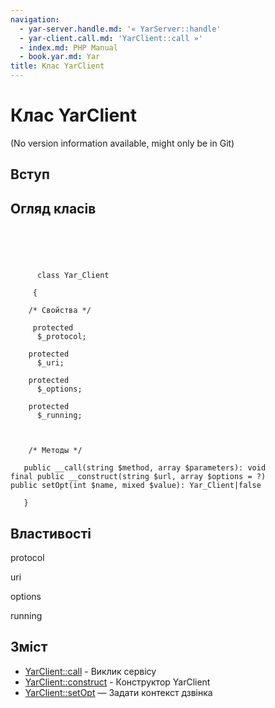 ```yaml
---
navigation:
  - yar-server.handle.md: '« YarServer::handle'
  - yar-client.call.md: 'YarClient::call »'
  - index.md: PHP Manual
  - book.yar.md: Yar
title: Клас YarClient
---
```

# Клас YarClient

(No version information available, might only be in Git)

## Вступ

## Огляд класів

```classsynopsis


    
    
     
      class Yar_Client
     
     {
    
    /* Свойства */
    
     protected
      $_protocol;

    protected
      $_uri;

    protected
      $_options;

    protected
      $_running;



    /* Методы */
    
   public __call(string $method, array $parameters): void
final public __construct(string $url, array $options = ?)
public setOpt(int $name, mixed $value): Yar_Client|false

   }
```

## Властивості

protocol

uri

options

running

## Зміст

-   [YarClient::call](yar-client.call.md) - Виклик сервісу
-   [YarClient::construct](yar-client.construct.md) - Конструктор YarClient
-   [YarClient::setOpt](yar-client.setopt.md) — Задати контекст дзвінка
